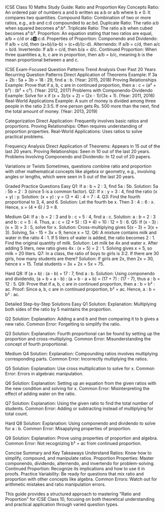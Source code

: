
ICSE Class 10 Maths Study Guide: Ratio and Proportion
Key Concepts
Ratio: An ordered pair of numbers a and b written as a:b or a/b where b ≠ 0. It compares two quantities.
Compound Ratio: Combination of two or more ratios, e.g., a:b and c:d compounded to ac:bd.
Duplicate Ratio: The ratio a:b when squared becomes a²:b².
Triplicate Ratio: The ratio a:b when cubed becomes a³:b³.
Proportion: An equation stating that two ratios are equal, a/b = c/d or a:b::c:d.
Properties of Proportion: 
Componendo and Dividendo: If a/b = c/d, then (a+b)/(a-b) = (c+d)/(c-d).
Alternendo: If a/b = c/d, then a/c = b/d.
Invertendo: If a/b = c/d, then b/a = d/c.
Continued Proportion: When three quantities a, b, c are in proportion, then a/b = b/c, meaning b is the mean proportional between a and c.

ICSE Exam-Focused Question Patterns
Trend Analysis Over Past 20 Years
Recurring Question Patterns
Direct Application of Theorems
Example: If 3a + 2b : 5a + 3b = 18 : 29, find a : b. (Year: 2015, 2018)
Proving Relationships
Example: Prove that if a, b, c are in continued proportion, then a : c = (a² + b²) : (b² + c²). (Year: 2012, 2017)
Problems with Componendo-Dividendo
Example: Solve for x if (x + 3)/(x + 2) = (2x - 1)/(3x + 1). (Year: 2011, 2016)
Real-World Applications
Example: A sum of money is divided among three people in the ratio 2:3:5. If one person gets Rs. 500 more than the next, find the total amount of money. (Year: 2013, 2019)

Categorization
Direct Application: Frequently involves basic ratios and proportions.
Proving Relationships: Often requires understanding of proportion properties.
Real-World Applications: Uses ratios to solve practical problems.

Frequency Analysis
Direct Application of Theorems: Appears in 15 out of the last 20 years.
Proving Relationships: Seen in 10 out of the last 20 years.
Problems Involving Componendo and Dividendo: In 12 out of 20 papers.

Variations or Twists
Sometimes, questions combine ratio and proportion with other mathematical concepts like algebra or geometry, e.g., involving angles or lengths, which were seen in 5 out of the last 20 years.

Graded Practice Questions
Easy
Q1: If a : b = 2 : 3, find 5a : 5b.
Solution: 5a : 5b = 2 : 3 (since 5 is a common factor).
Q2: If x : y = 3 : 4, find the ratio (x + y) : y.
Solution: (x + y) : y = (3 + 4) : 4 = 7 : 4.
Q3: Find the fourth proportional to 3, 4, and 6.
Solution: Let the fourth be x. Then 3 : 4 :: 6 : x. Hence, x = (4 * 6) / 3 = 8.

Medium
Q4: If a : b = 2 : 3 and b : c = 5 : 4, find a : c.
Solution: a : b = 2 : 3 and b : c = 5 : 4. Thus, a : c = (2 * 5) : (3 * 4) = 10 : 12 = 5 : 6.
Q5: If (x - 3) : (x + 3) = 3 : 5, solve for x.
Solution: Cross-multiplying gives 5(x - 3) = 3(x + 3). Solving, 5x - 15 = 3x + 9, hence x = 12.
Q6: A mixture contains milk and water in the ratio 4 : 1. If 5 liters of water is added, the ratio becomes 2 : 1. Find the original quantity of milk.
Solution: Let milk be 4x and water x. After adding 5 liters, new ratio gives 4x : (x + 5) = 2 : 1. Solving gives x = 5, so milk = 20 liters.
Q7: In a class, the ratio of boys to girls is 3:2. If there are 30 girls, how many students are there?
Solution: If girls are 2x, then 2x = 30, hence x = 15. Total students = 3x + 2x = 5x = 75.

Hard
Q8: If (a + b) : (a - b) = 17 : 7, find a : b.
Solution: Using componendo and dividendo, (a + b + a - b) : (a + b - a + b) = (17 + 7) : (17 - 7), thus a : b = 12 : 5.
Q9: Prove that if a, b, c are in continued proportion, then a : b = b² : ac.
Proof: Since a, b, c are in continued proportion, b² = ac. Hence, a : b = b² : ac.

Detailed Step-by-Step Solutions
Easy
Q1 Solution: 
Explanation: Multiplying both sides of the ratio by 5 maintains the proportion.

Q2 Solution: 
Explanation: Adding a and b and then comparing it to b gives a new ratio.
Common Error: Forgetting to simplify the ratio.

Q3 Solution: 
Explanation: Fourth proportional can be found by setting up the proportion and cross-multiplying.
Common Error: Misunderstanding the concept of fourth proportional.

Medium
Q4 Solution: 
Explanation: Compounding ratios involves multiplying corresponding parts.
Common Error: Incorrectly multiplying the ratios.

Q5 Solution: 
Explanation: Use cross multiplication to solve for x.
Common Error: Errors in algebraic manipulation.

Q6 Solution: 
Explanation: Setting up an equation from the given ratios with the new condition and solving for x.
Common Error: Misinterpreting the effect of adding water on the ratio.

Q7 Solution: 
Explanation: Using the given ratio to find the total number of students.
Common Error: Adding or subtracting instead of multiplying for total count.

Hard
Q8 Solution: 
Explanation: Using componendo and dividendo to solve for a : b.
Common Error: Misapplying properties of proportion.

Q9 Solution: 
Explanation: Prove using properties of proportion and algebra.
Common Error: Not recognizing b² = ac from continued proportion.

Concise Summary and Key Takeaways
Understand Ratios: Know how to simplify, compound, and manipulate ratios.
Proportion Properties: Master componendo, dividendo, alternendo, and invertendo for problem-solving.
Continued Proportion: Recognize its implications and how to use it in proofs.
Practice Variability: Be ready for questions that mix ratio and proportion with other concepts like algebra.
Common Errors: Watch out for arithmetic mistakes and ratio manipulation errors.

This guide provides a structured approach to mastering "Ratio and Proportion" for ICSE Class 10, focusing on both theoretical understanding and practical application through varied question types.